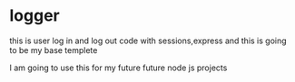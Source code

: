 # logger
this is user log in and log out code with sessions,express and this is going to be my base templete

I am going to use this for my future future node js projects
